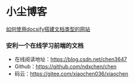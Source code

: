 # 小尘博客

[如何使用docsify搭建文档类型的网站](https://mp.weixin.qq.com/s/TPXHaTdfTYKrcpm77gPHyA)

### 安利一个在线学习前端的文档

- 在线阅读地址：https://blog.csdn.net/chen3647
- Github：https://github.com/ndxchen/chen
- 码云：https://gitee.com/xiaochen036/xiaochen

